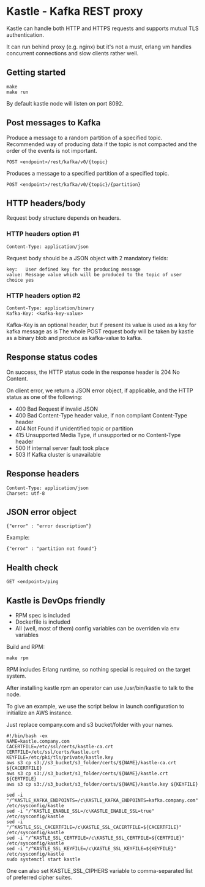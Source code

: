 # Kastle - Kafka REST proxy
Kastle can handle both HTTP and HTTPS requests and supports mutual TLS authentication.

It can run behind proxy (e.g. nginx) but it's not a must, erlang vm handles concurrent connections and slow clients rather well.

## Getting started

    make
    make run

By default kastle node will listen on port 8092.

## Post messages to Kafka
Produce a message to a random partition of a specified topic. Recommended way of producing data if the topic is not compacted and the order of the events is not important.

    POST <endpoint>/rest/kafka/v0/{topic}

Produces a message to a specified partition of a specified topic.

    POST <endpoint>/rest/kafka/v0/{topic}/{partition}

## HTTP headers/body
Request body structure depends on headers.

### HTTP headers option #1

    Content-Type: application/json

Request body should be a JSON object with 2 mandatory fields:

    key:   User defined key for the producing message
    value: Message value which will be produced to the topic of user choice yes

### HTTP headers option #2

    Content-Type: application/binary
    Kafka-Key: <kafka-key-value>

Kafka-Key is an optional header, but if present its value is used as a key for kafka message as is
The whole POST request body will be taken by kastle as a binary blob and produce as kafka-value to kafka.

## Response status codes
On success, the HTTP status code in the response header is 204 No Content.

On client error, we return a JSON error object, if applicable, and the HTTP status as one of the following:
* 400 Bad Request if invalid JSON
* 400 Bad Content-Type header value, if non compliant Content-Type header
* 404 Not Found if unidentified topic or partition
* 415 Unsupported Media Type, if unsupported or no Content-Type header
* 500 If internal server fault took place
* 503 If Kafka cluster is unavailable

## Response headers

    Content-Type: application/json
    Charset: utf-8

## JSON error object

    {"error" : "error description"}

Example:

    {"error" : "partition not found"}

## Health check

    GET <endpoint>/ping

## Kastle is DevOps friendly
* RPM spec is included
* Dockerfile is included
* All (well, most of them) config variables can be overriden via env variables

Build and RPM:

    make rpm

RPM includes Erlang runtime, so nothing special is required on the target system.

After installing kastle rpm an operator can use /usr/bin/kastle to talk to the node.

To give an example, we use the script below in launch configuration to initialize an AWS instance.

Just replace company.com and s3 bucket/folder with your names.

    #!/bin/bash -ex
    NAME=kastle.company.com
    CACERTFILE=/etc/ssl/certs/kastle-ca.crt
    CERTFILE=/etc/ssl/certs/kastle.crt
    KEYFILE=/etc/pki/tls/private/kastle.key
    aws s3 cp s3://s3_bucket/s3_folder/certs/${NAME}/kastle-ca.crt ${CACERTFILE}
    aws s3 cp s3://s3_bucket/s3_folder/certs/${NAME}/kastle.crt ${CERTFILE}
    aws s3 cp s3://s3_bucket/s3_folder/certs/${NAME}/kastle.key ${KEYFILE}

    sed -i "/^KASTLE_KAFKA_ENDPOINTS=/c\KASTLE_KAFKA_ENDPOINTS=kafka.company.com" /etc/sysconfig/kastle
    sed -i "/^KASTLE_ENABLE_SSL=/c\KASTLE_ENABLE_SSL=true" /etc/sysconfig/kastle
    sed -i "/^KASTLE_SSL_CACERTFILE=/c\KASTLE_SSL_CACERTFILE=${CACERTFILE}" /etc/sysconfig/kastle
    sed -i "/^KASTLE_SSL_CERTFILE=/c\KASTLE_SSL_CERTFILE=${CERTFILE}" /etc/sysconfig/kastle
    sed -i "/^KASTLE_SSL_KEYFILE=/c\KASTLE_SSL_KEYFILE=${KEYFILE}" /etc/sysconfig/kastle
    sudo systemctl start kastle

One can also set KASTLE_SSL_CIPHERS variable to comma-separated list of preferred cipher suites.

